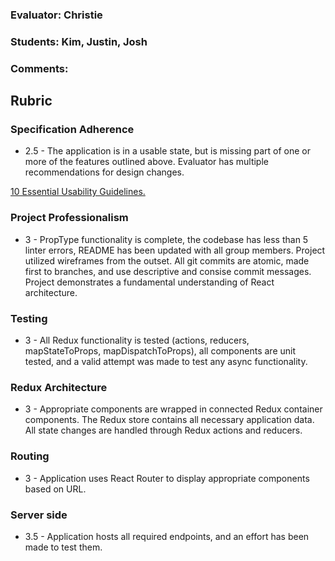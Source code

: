 ### Evaluator: Christie
### Students: Kim, Justin, Josh
### Comments:

## Rubric

### Specification Adherence

* 2.5 - The application is in a usable state, but is missing part of one or more of the features outlined above. Evaluator has multiple recommendations for design changes.

[10 Essential Usability Guidelines.](https://speckyboy.com/10-essential-web-application-usability-guidelines/)

### Project Professionalism

* 3 - PropType functionality is complete, the codebase has less than 5 linter errors, README has been updated with all group members. Project utilized wireframes from the outset. All git commits are atomic, made first to branches, and use descriptive and consise commit messages. Project demonstrates a fundamental understanding of React architecture.

### Testing

* 3 - All Redux functionality is tested (actions, reducers, mapStateToProps, mapDispatchToProps), all components are unit tested, and a valid attempt was made to test any async functionality.

### Redux Architecture

* 3 - Appropriate components are wrapped in connected Redux container components. The Redux store contains all necessary application data. All state changes are handled through Redux actions and reducers.

### Routing

* 3 - Application uses React Router to display appropriate components based on URL.

### Server side

* 3.5 - Application hosts all required endpoints, and an effort has been made to test them.
